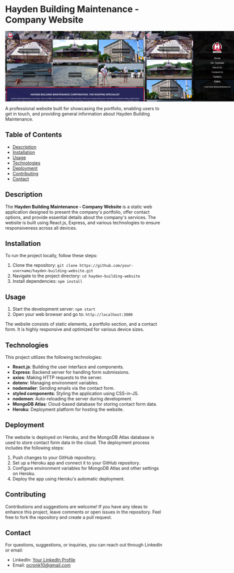 # Hayden Building Maintenance - Company Website

<div style="display: flex;">
<img src="/public/assets/readmeimg1.png" alt="Project img1" auto height="225">
<img src="/public/assets/readmeimg2.png" alt="Project img2" auto height="225">
<img src="/public/assets/readmeimg3.png" alt="Project img3" auto height="225">
<img src="/public/assets/readmeimg4.png" alt="Project img4" auto height="225">
</div>

A professional website built for showcasing the portfolio, enabling users to get in touch, and providing general information about Hayden Building Maintenance.

## Table of Contents

- [Description](#description)
- [Installation](#installation)
- [Usage](#usage)
- [Technologies](#technologies)
- [Deployment](#deployment)
- [Contributing](#contributing)
- [Contact](#contact)

## Description

The **Hayden Building Maintenance - Company Website** is a static web application designed to present the company's portfolio, offer contact options, and provide essential details about the company's services. The website is built using React.js, Express, and various technologies to ensure responsiveness across all devices.

## Installation

To run the project locally, follow these steps:

1. Clone the repository: `git clone https://github.com/your-username/hayden-building-website.git`
2. Navigate to the project directory: `cd hayden-building-website`
3. Install dependencies: `npm install`

## Usage

1. Start the development server: `npm start`
2. Open your web browser and go to: `http://localhost:3000`

The website consists of static elements, a portfolio section, and a contact form. It is highly responsive and optimized for various device sizes.

## Technologies

This project utilizes the following technologies:

- **React.js**: Building the user interface and components.
- **Express**: Backend server for handling form submissions.
- **axios**: Making HTTP requests to the server.
- **dotenv**: Managing environment variables.
- **nodemailer**: Sending emails via the contact form.
- **styled components**: Styling the application using CSS-in-JS.
- **nodemon**: Auto-reloading the server during development.
- **MongoDB Atlas**: Cloud-based database for storing contact form data.
- **Heroku**: Deployment platform for hosting the website.

## Deployment

The website is deployed on Heroku, and the MongoDB Atlas database is used to store contact form data in the cloud. The deployment process includes the following steps:

1. Push changes to your GitHub repository.
2. Set up a Heroku app and connect it to your GitHub repository.
3. Configure environment variables for MongoDB Atlas and other settings on Heroku.
4. Deploy the app using Heroku's automatic deployment.

## Contributing

Contributions and suggestions are welcome! If you have any ideas to enhance this project, leave comments or open issues in the repository. Feel free to fork the repository and create a pull request.

## Contact

For questions, suggestions, or inquiries, you can reach out through LinkedIn or email:

- LinkedIn: [Your LinkedIn Profile](https://www.linkedin.com/in/your-profile/)
- Email: ocronk10@gmail.com
